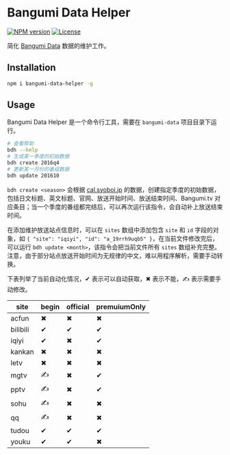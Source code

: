 # Bangumi Data Helper

[![NPM version](https://img.shields.io/npm/v/bangumi-data-helper.svg)](https://www.npmjs.com/package/bangumi-data-helper)
[![License](https://img.shields.io/npm/l/bangumi-data-helper.svg)](https://github.com/bangumi-data/helper/blob/master/LICENSE)

简化 [Bangumi Data](https://github.com/bangumi-data/bangumi-data) 数据的维护工作。

## Installation

```bash
npm i bangumi-data-helper -g
```

## Usage

Bangumi Data Helper 是一个命令行工具，需要在 `bangumi-data` 项目目录下运行。

```bash
# 查看帮助
bdh --help
# 生成某一季度的初始数据
bdh create 2016q4
# 更新某一月份的番组数据
bdh update 201610
```

`bdh create <season>` 会根据 [cal.syoboi.jp](http://cal.syoboi.jp/) 的数据，创建指定季度的初始数据，包括日文标题、英文标题、官网、放送开始时间、放送结束时间、Bangumi.tv 对应条目；当一个季度的番组都完结后，可以再次运行该指令，会自动补上放送结束时间。

在添加维护放送站点信息时，可以在 `sites` 数组中添加包含 `site` 和 `id` 字段的对象，如 `{ "site": "iqiyi", "id": "a_19rrh9uqb5" }`，在当前文件修改完后，可以运行 `bdh update <month>`，该指令会把当前文件所有 `sites` 数组补充完整。注意，由于部分站点放送开始时间为无规律的中文，难以用程序解析，需要手动转换。

下表列举了当前自动化情况，✔ 表示可以自动获取，✖ 表示不能，✍ 表示需要手动修改。

| site     | begin | official | premuiumOnly |
| -------- | ----- | -------- | ------------ |
| acfun    | ✖     | ✖       | ✖            |
| bilibili | ✔     | ✔       | ✔            |
| iqiyi    | ✔     | ✖       | ✔            |
| kankan   | ✖     | ✖       | ✖            |
| letv     | ✖     | ✖       | ✖            |
| mgtv     | ✍     | ✖       | ✔            |
| pptv     | ✍     | ✖       | ✔            |
| sohu     | ✍     | ✖       | ✖            |
| qq       | ✍     | ✖       | ✖            |
| tudou    | ✔     | ✔       | ✔            |
| youku    | ✔     | ✔       | ✖            |
